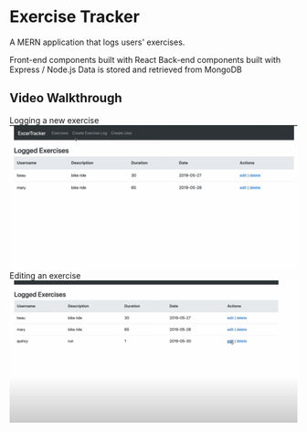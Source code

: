 # Exercise Tracker
 A MERN application that logs users' exercises.
 
 Front-end components built with React
 Back-end components built with Express / Node.js
 Data is stored and retrieved from MongoDB

## Video Walkthrough
Logging a new exercise
![Demo File](https://github.com/BrandonJLei/Exercise-Tracker/blob/main/ExerciseTrackerAddingToLog.gif)
Editing an exercise
![Demo File](https://github.com/BrandonJLei/Exercise-Tracker/blob/main/ExerciseTrackerEditingLog.gif)
